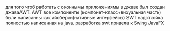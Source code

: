 для того чтоб работать с оконнымы приложениямы в джаве был создан джаваAWT.
AWT все компоненты (компонет-класс+визуальная часть) были написанны как айсберки(нативные интерфейсы)
SWT надсткойка полностью написанная на java. 
разработка swt привела к Swing
JavaFX
